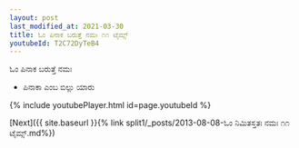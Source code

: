 ```yaml
---
layout: post
last_modified_at: 2021-03-30
title: ಓಂ ಪಿನಾಕ ಬರುತ್ತೆ ನಮಃ ೧೧ ಟೈಮ್ಸ್
youtubeId: T2C72DyTeB4
---
```

 
 
 ಓಂ ಪಿನಾಕ ಬರುತ್ತೆ ನಮಃ  
 
 -  ಪಿನಾಕಾ ಎಂಬ ಬಿಲ್ಲು ಯಾರು 
 
  
 
  
 
 
 
 
 
 


{% include youtubePlayer.html id=page.youtubeId %}
 
[Next]({{ site.baseurl }}{% link  split1/_posts/2013-08-08-ಓಂ ನಿಮಿತಸ್ತತಃ ನಮಃ ೧೧ ಟೈಮ್ಸ್.md%})
 
